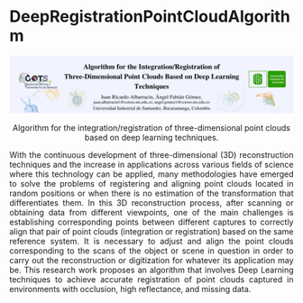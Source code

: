 # DeepRegistrationPointCloudAlgorithm

<img src="BannerDeepIntegration.png">
<p align="center">Algorithm for the integration/registration of three-dimensional point clouds based on deep learning techniques.<p/>

<p align="justify">With the continuous development of three-dimensional (3D) reconstruction techniques and the increase in applications across various fields of science where this technology can be applied, many methodologies have emerged to solve the problems of registering and aligning point clouds located in random positions or when there is no estimation of the transformation that differentiates them. In this 3D reconstruction process, after scanning or obtaining data from different viewpoints, one of the main challenges is establishing corresponding points between different captures to correctly align that pair of point clouds (integration or registration) based on the same reference system. It is necessary to adjust and align the point clouds corresponding to the scans of the object or scene in question in order to carry out the reconstruction or digitization for whatever its application may be. This research work proposes an algorithm that involves Deep Learning techniques to achieve accurate registration of point clouds captured in environments with occlusion, high reflectance, and missing data.<p/>

